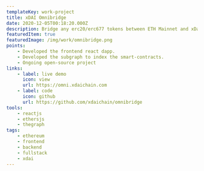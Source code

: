 ```yaml
---
templateKey: work-project
title: xDAI Omnibridge
date: 2020-12-05T00:18:20.000Z
description: Bridge any erc20/erc677 tokens between ETH Mainnet and xDai chain
featuredItem: true
featuredImage: /img/work/omnibridge.png
points:
    - Developed the frontend react dapp.
    - Developed the subgraph to index the smart-contracts.
    - Ongoing open-source project
links:
    - label: live demo
      icon: view
      url: https://omni.xdaichain.com
    - label: code
      icon: github
      url: https://github.com/xdaichain/omnibridge
tools:
    - reactjs
    - ethersjs
    - thegraph
tags:
    - ethereum
    - frontend
    - backend
    - fullstack
    - xdai
---
```


